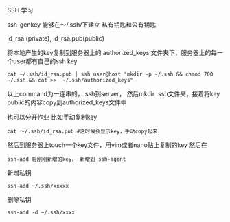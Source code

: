 SSH 学习


ssh-genkey 能够在～/.ssh/下建立 私有钥匙和公有钥匙

id_rsa (private), id_rsa.pub(public)



将本地产生的key复制到服务器上的 authorized_keys 文件夹下，服务器上的每一个user都有自己的ssh key
```
cat ~/.ssh/id_rsa.pub | ssh user@host "mkdir -p ~/.ssh && chmod 700 ~/.ssh && cat >>  ~/.ssh/authorized_keys"
```
以上command为一连串的， ssh到server， 然后mkdir .ssh文件夹，接着将key public的内容copy到authorized_keys文件中

也可以分开作业
比如手动复制key
```
cat ～/.ssh/id_rsa.pub #这时候会显示key，手动copy起来
```
然后到服务器上touch一个key文件，用vim或者nano贴上复制的key
然后在
```
ssh-add 将刚刚新增的key， 新增到 ssh-agent
```


新增私钥
```
ssh-add ~/.ssh/xxxxx
```
删除私钥
```
ssh-add -d ~/.ssh/xxxx
```

